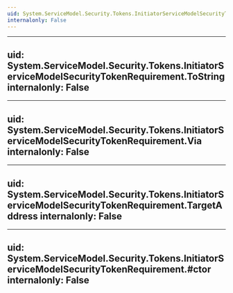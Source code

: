 ```yaml
---
uid: System.ServiceModel.Security.Tokens.InitiatorServiceModelSecurityTokenRequirement
internalonly: False
---
```


---
uid: System.ServiceModel.Security.Tokens.InitiatorServiceModelSecurityTokenRequirement.ToString
internalonly: False
---

---
uid: System.ServiceModel.Security.Tokens.InitiatorServiceModelSecurityTokenRequirement.Via
internalonly: False
---

---
uid: System.ServiceModel.Security.Tokens.InitiatorServiceModelSecurityTokenRequirement.TargetAddress
internalonly: False
---

---
uid: System.ServiceModel.Security.Tokens.InitiatorServiceModelSecurityTokenRequirement.#ctor
internalonly: False
---

